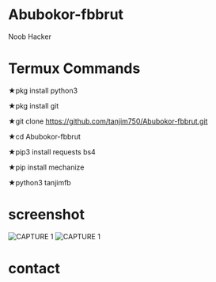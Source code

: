 # Abubokor-fbbrut
Noob Hacker

# Termux Commands

★pkg install python3

★pkg install git

★git clone https://github.com/tanjim750/Abubokor-fbbrut.git

★cd Abubokor-fbbrut

★pip3 install requests bs4


★pip install mechanize

★python3 tanjimfb

# screenshot
![CAPTURE 1](/blob/master/)
![CAPTURE 1](/blob/master/)

# contact 
